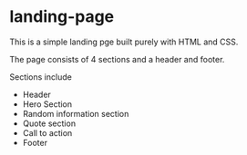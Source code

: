 # landing-page

This is a simple landing pge built purely with HTML and CSS.

The page consists of 4 sections and a header and footer.

Sections include

- Header
- Hero Section
- Random information section
- Quote section
- Call to action
- Footer
